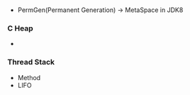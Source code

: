 ### 
- PermGen(Permanent Generation) -> MetaSpace in JDK8
### C Heap
- 
### Thread Stack
- Method 
- LIFO